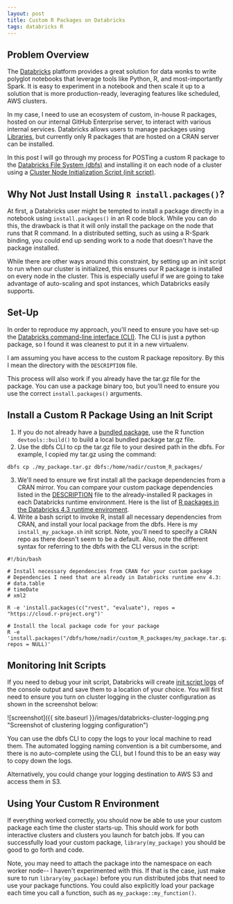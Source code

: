 ```yaml
---
layout: post
title: Custom R Packages on Databricks
tags: databricks R
---
```

## Problem Overview

The [Databricks](https://databricks.com/) platform provides a great solution for data wonks to write polyglot notebooks that leverage tools like Python, R, and most-importantly Spark. It is easy to experiment in a notebook and then scale it up to a solution that is more production-ready, leveraging features like scheduled, AWS clusters.

In my case, I need to use an ecosystem of custom, in-house R packages, hosted on our internal GitHub Enterprise server, to interact with various internal services. Databricks allows users to manage packages using [Libraries](https://docs.databricks.com/user-guide/libraries.html), but currently only R packages that are hosted on a CRAN server can be installed.

In this post I will go through my process for POSTing a custom R package to the [Databricks File System (dbfs)](https://docs.databricks.com/user-guide/dbfs-databricks-file-system.html) and installing it on each node of a cluster using a [Cluster Node Initialization Script (init script)](https://docs.databricks.com/user-guide/clusters/init-scripts.html).

## Why Not Just Install Using `R install.packages()`?

At first, a Databricks user might be tempted to install a package directly in a notebook using `install.packages()` in an R code block. While you can do this, the drawback is that it will only install the package on the node that runs that R command. In a distributed setting, such as using a R-Spark binding, you could end up sending work to a node that doesn't have the package installed.

While there are other ways around this constraint, by setting up an init script to run when our cluster is initialized, this ensures our R package is installed on every node in the cluster. This is especially useful if we are going to take advantage of auto-scaling and spot instances, which Databricks easily supports.

## Set-Up

In order to reproduce my approach, you'll need to ensure you have set-up the [Databricks command-line interface (CLI)](https://docs.databricks.com/user-guide/dev-tools/databricks-cli.html). The CLI is just a python package, so I found it was cleanest to put it in a new virtualenv.

I am assuming you have access to the custom R package repository. By this I mean the directory with the `DESCRIPTION` file.

This process will also work if you already have the tar.gz file for the package. You can use a package binary too, but you'll need to ensure you use the correct `install.packages()` arguments.

## Install a Custom R Package Using an Init Script

1. If you do not already have a [bundled package](http://r-pkgs.had.co.nz/package.html), use the R function `devtools::build()` to build a local bundled package tar.gz file.
2. Use the dbfs CLI to cp the tar.gz file to your desired path in the dbfs. For example, I copied my tar.gz using the command:
```
dbfs cp ./my_package.tar.gz dbfs:/home/nadir/custom_R_packages/
```
3. We'll need to ensure we first install all the package dependencies from a CRAN mirror. You can compare your custom package dependencies listed in the [DESCRIPTION](http://r-pkgs.had.co.nz/description.html) file to the already-installed R packages in each Databricks runtime environment. Here is the list of [R packages in the Databricks 4.3 runtime enviroment](https://docs.databricks.com/release-notes/runtime/4.3.html#installed-r-libraries).
4. Write a bash script to invoke R, install all necessary dependencies from CRAN, and install your local package from the dbfs. Here is my `install_my_package.sh` init script. Note, you'll need to specify a CRAN repo as there doesn't seem to be a default. Also, note the different syntax for referring to the dbfs with the CLI versus in the script:

  ```
  #!/bin/bash

  # Install necessary dependencies from CRAN for your custom package
  # Dependencies I need that are already in Databricks runtime env 4.3:
  # data.table
  # timeDate
  # xml2

  R -e 'install.packages(c("rvest", "evaluate"), repos = "https://cloud.r-project.org")'

  # Install the local package code for your package
  R -e 'install.packages("/dbfs/home/nadir/custom_R_packages/my_package.tar.gz", repos = NULL)'
  ```

## Monitoring Init Scripts

If you need to debug your init script, Databricks will create [init script logs](https://docs.databricks.com/user-guide/clusters/init-scripts.html#init-script-logs) of the console output and save them to a location of your choice. You will first need to ensure you turn on cluster logging in the cluster configuration as shown in the screenshot below:

![screenshot]({{ site.baseurl }}/images/databricks-cluster-logging.png "Screenshot of clustering logging configuration")

You can use the dbfs CLI to copy the logs to your local machine to read them. The automated logging naming convention is a bit cumbersome, and there is no auto-complete using the CLI, but I found this to be an easy way to copy down the logs.

Alternatively, you could change your logging destination to AWS S3 and access them in S3.

## Using Your Custom R Environment

If everything worked correctly, you should now be able to use your custom package each time the cluster starts-up. This should work for both interactive clusters and clusters you launch for batch jobs. If you can successfully load your custom package, `library(my_package)` you should be good to go forth and code.

Note, you may need to attach the package into the namespace on each worker node-- I haven't experimented with this. If that is the case, just make sure to run `library(my_package)` before you run distributed jobs that need to use your package functions. You could also explicitly load your package each time you call a function, such as `my_package::my_function()`.
